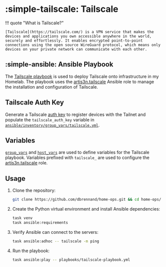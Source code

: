 # :simple-tailscale: Tailscale

!!! quote "What is Tailscale?"

    [Tailscale](https://tailscale.com/) is a VPN service that makes the devices and applications you own accessible anywhere in the world, securely and effortlessly. It enables encrypted point-to-point connections using the open source WireGuard protocol, which means only devices on your private network can communicate with each other.

## :simple-ansible: Ansible Playbook

The [Tailscale playbook](https://github.com/dbrennand/home-ops/blob/dev/ansible/playbooks/tailscale-playbook.yml) is used to deploy Tailscale onto infrastructure in my Homelab. The playbook uses the [artis3n.tailscale](https://github.com/artis3n/ansible-role-tailscale) Ansible role to manage the installation and configuration of Tailscale.

## Tailscale Auth Key

Generate a Tailscale [auth key](https://login.tailscale.com/admin/settings/keys) to register devices with the Tailnet and populate the `tailscale_auth_key` variable in [`ansible/inventory/group_vars/tailscale.yml`](https://github.com/dbrennand/home-ops/blob/dev/ansible/inventory/group_vars/tailscale.yml).

## Variables

[`group_vars`](https://github.com/dbrennand/home-ops/blob/dev/ansible/inventory/group_vars) and [`host_vars`](https://github.com/dbrennand/home-ops/blob/dev/ansible/inventory/host_vars) are used to define variables for the Tailscale playbook. Variables prefixed with `tailscale_` are used to configure the [artis3n.tailscale](https://github.com/artis3n/ansible-role-tailscale) role.

## Usage

1. Clone the repository:

    ```bash
    git clone https://github.com/dbrennand/home-ops.git && cd home-ops/ansible
    ```

2. Create the Python virtual environment and install Ansible dependencies:

    ```bash
    task venv
    task ansible:requirements
    ```

3. Verify Ansible can connect to the servers:

    ```bash
    task ansible:adhoc -- tailscale -m ping
    ```

4. Run the playbook:

    ```bash
    task ansible:play -- playbooks/tailscale-playbook.yml
    ```
